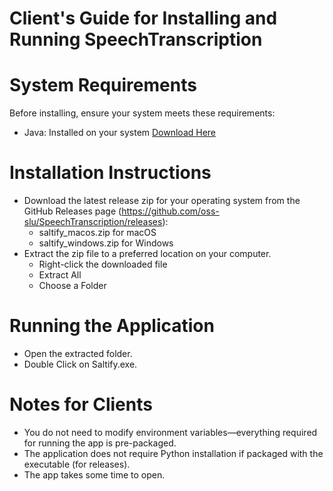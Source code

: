 # Client's Guide for Installing and Running SpeechTranscription
# System Requirements

Before installing, ensure your system meets these requirements:
* Java: Installed on your system [Download Here](https://www.oracle.com/java/technologies/downloads/)

# Installation Instructions
* Download the latest release zip for your operating system from the GitHub Releases page (https://github.com/oss-slu/SpeechTranscription/releases):
    * saltify_macos.zip for macOS
    * saltify_windows.zip for Windows
* Extract the zip file to a preferred location on your computer.
    * Right-click the downloaded file
    * Extract All
    * Choose a Folder

# Running the Application
* Open the extracted folder.
* Double Click on Saltify.exe.

# Notes for Clients
* You do not need to modify environment variables—everything required for running the app is pre-packaged.
* The application does not require Python installation if packaged with the executable (for releases).
* The app takes some time to open.